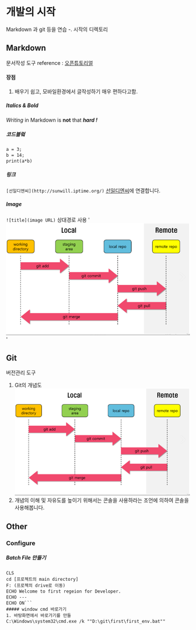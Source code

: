 # 개발의 시작
Markdown 과 git 등을 연습
-. 시작의 디렉토리
## Markdown
문서작성 도구
reference : [오픈튜토리얼](https://opentutorials.org/module/782)
#### 장점
1. 배우기 쉽고, 모바일환경에서 글작성하기 매우 편하다고함.
##### Italics & Bold
_Writing_ in Markdown is __not__ that ___hard !___
##### 코드블렄
```
a = 3;
b = 14;
print(a*b)
```
##### 링크
`[선일디엔씨](http://sunwill.iptime.org/)`
[선일디엔씨](http://sunwill.iptime.org/)에 연결합니다.
##### Image
`![title](image URL)`
상대경로 사용
'![Git 개념도](img/git_concept_dgr.png)'

## Git
  버전관리 도구

  1. Git의 개념도
    ![Git 개념도](img/git_concept_dgr.png)
  2. 개념의 이해 및 자유도를 높이기 위해서는 콘솔을 사용하라는 조언에 의하여 콘솔을 사용해봅니다.



## Other
### Configure
##### Batch File 만들기
```ECHO OFF
CLS
cd [프로젝트의 main directory]
F: (프로젝의 drive로 이동)
ECHO Welcome to first regeion for Developer.
ECHO ---
ECHO ON```
##### window cmd 바로가기
1. 바탕화면에서 바로가기를 만들
C:\Windows\system32\cmd.exe /k ""D:\git\first\first_env.bat""
